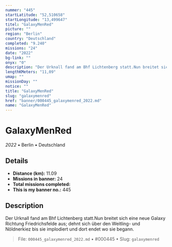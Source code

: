 ```yaml
---
nummer: "445"
startLatitude: "52,510658"
startLongitude: "13,499647"
titel: "GalaxyMenRed"
picture: ""
region: "Berlin"
country: "Deutschland"
completed: "9.240"
missions: "24"
date: "2022"
bg-link: ""
onyx: "0"
description: "Der Urknall fand am Bhf Lichtenberg statt.Nun breitet sich eine neue Galaxy Richtung Friedrichsfelde aus; dehnt sich über den Weitling- und Nöldnerkiez bis sie implodiert und dort endet wo sie begann."
lengthKMeters: "11,09"
umap: ""
missionDay: ""
notice: ""
title: "GalaxyMenRed"
slug: "galaxymenred"
href: "banner/000445_galaxymenred_2022.md"
name: "GalaxyMenRed"
---
```

# GalaxyMenRed

*2022* • Berlin • Deutschland





## Details
- **Distance (km):** 11.09
- **Missions in banner:** 24
- **Total missions completed:** 
- **This is my banner no.:** 445



## Description
Der Urknall fand am Bhf Lichtenberg statt.Nun breitet sich eine neue Galaxy Richtung Friedrichsfelde aus; dehnt sich über den Weitling- und Nöldnerkiez bis sie implodiert und dort endet wo sie begann.




> File: `000445_galaxymenred_2022.md` • #000445 • Slug: `galaxymenred`
